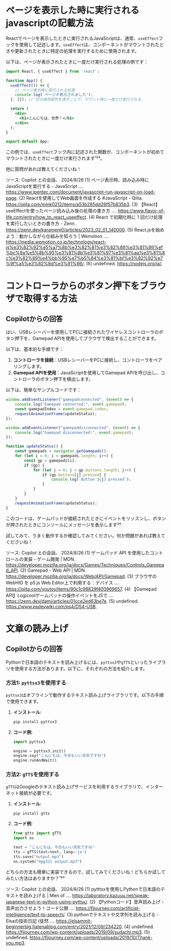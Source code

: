 
# ページを表示した時に実行されるjavascriptの記載方法

Reactでページを表示したときに実行されるJavaScriptは、通常、`useEffect`フックを使用して記述します。`useEffect`は、コンポーネントがマウントされたときや更新されたときに特定の処理を実行するために使用されます。

以下は、ページが表示されたときに一度だけ実行される処理の例です：

```jsx
import React, { useEffect } from 'react';

function App() {
  useEffect(() => {
    // ページ表示時に実行される処理
    console.log('ページが表示されました');
  }, []); // 空の依存配列を渡すことで、マウント時に一度だけ実行される

  return (
    <div>
      <h1>こんにちは、世界！</h1>
    </div>
  );
}

export default App;
```

この例では、`useEffect`フック内に記述された関数が、コンポーネントが初めてマウントされたときに一度だけ実行されます¹²³。

他に質問があれば教えてくださいね！

ソース: Copilot との会話、 2024/8/26
(1) ページ表示時、読み込み時に JavaScriptを実行する - JavaScript .... https://www.ipentec.com/document/javascript-run-javascript-on-load-page.
(2) Reactを使用してWeb画面を作成する #JavaScript - Qiita. https://qiita.com/mink0212/items/a53b285dd26f57b835b3.
(3) 【React】useEffectを使ったページ読み込み後の処理の書き方 .... https://www.flavor-of-life.com/entry/how_to_react_useeffect.
(4) React で初期化時に 1 回だけ処理を実行したいときの書き方 - Zenn. https://zenn.dev/karamem0/articles/2023_02_01_140000.
(5) React.jsを始めよう：動かしながら仕組みを知ろう | Wemotion .... https://media.wemotion.co.jp/technology/react-js%e3%82%92%e5%a7%8b%e3%82%81%e3%82%88%e3%81%86%ef%bc%9a%e5%8b%95%e3%81%8b%e3%81%97%e3%81%aa%e3%81%8c%e3%82%89%e4%bb%95%e7%b5%84%e3%81%bf%e3%82%92%e7%9f%a5%e3%82%8d%e3%81%86/.
(6) undefined. https://nodejs.org/ja/.


# コントローラからのボタン押下をブラウザで取得する方法

## Copilotからの回答

はい、USBレシーバーを使用してPCに接続されたワイヤレスコントローラのボタン押下を、Gamepad APIを使用してブラウザで検出することができます。

以下は、基本的な手順です：

1. **コントローラを接続**：USBレシーバーをPCに接続し、コントローラをペアリングします。
2. **Gamepad APIを使用**：JavaScriptを使用してGamepad APIを呼び出し、コントローラのボタン押下を検出します。

以下は、簡単なサンプルコードです：

```javascript
window.addEventListener("gamepadconnected", (event) => {
    console.log("Gamepad connected:", event.gamepad);
    const gamepadIndex = event.gamepad.index;
    requestAnimationFrame(updateStatus);
});

window.addEventListener("gamepaddisconnected", (event) => {
    console.log("Gamepad disconnected:", event.gamepad);
});

function updateStatus() {
    const gamepads = navigator.getGamepads();
    for (let i = 0; i < gamepads.length; i++) {
        const gp = gamepads[i];
        if (gp) {
            for (let j = 0; j < gp.buttons.length; j++) {
                if (gp.buttons[j].pressed) {
                    console.log(`Button ${j} pressed`);
                }
            }
        }
    }
    requestAnimationFrame(updateStatus);
}
```

このコードは、ゲームパッドが接続されたときにイベントをリッスンし、ボタンが押されたときにコンソールにメッセージを表示します²⁴.

試してみて、うまく動作するか確認してみてください。何か問題があれば教えてくださいね！

ソース: Copilot との会話、 2024/8/26
(1) ゲームパッド API を使用したコントロールの実装 - ゲーム開発 | MDN. https://developer.mozilla.org/ja/docs/Games/Techniques/Controls_Gamepad_API.
(2) Gamepad - Web API | MDN. https://developer.mozilla.org/ja/docs/Web/API/Gamepad.
(3) ブラウザの WebHID を p5.js Web Editor上で利用する：デバイス .... https://qiita.com/youtoy/items/90c1c98829f400969657.
(4) 【Gamepad API】Logicoolゲームパッドの操作イベントをJSで .... https://zenn.dev/dami/articles/01cce2ed63be7e.
(5) undefined. https://www.psdevwiki.com/ps4/DS4-USB.

# 文章の読み上げ

## Copilotからの回答
Pythonで日本語のテキストを読み上げるには、`pyttsx3`や`gTTS`といったライブラリを使用する方法があります。以下に、それぞれの方法を紹介します。

### 方法1: `pyttsx3`を使用する
`pyttsx3`はオフラインで動作するテキスト読み上げライブラリです。以下の手順で使用できます。

1. **インストール**:
    ```bash
    pip install pyttsx3
    ```

2. **コード例**:
    ```python
    import pyttsx3

    engine = pyttsx3.init()
    engine.say("こんにちは。今日もいい天気ですね")
    engine.runAndWait()
    ```

### 方法2: `gTTS`を使用する
`gTTS`はGoogleのテキスト読み上げサービスを利用するライブラリで、インターネット接続が必要です。

1. **インストール**:
    ```bash
    pip install gtts
    ```

2. **コード例**:
    ```python
    from gtts import gTTS
    import os

    text = "こんにちは。今日もいい天気ですね"
    tts = gTTS(text=text, lang='ja')
    tts.save("output.mp3")
    os.system("mpg321 output.mp3")
    ```

どちらの方法も簡単に実装できるので、試してみてくださいね！どちらか試してみたい方法はありますか？¹²³

ソース: Copilot との会話、 2024/8/26
(1) pytttsxを使用しPythonで日本語のテキストを読み上げる | Men of .... https://laboratory.kazuuu.net/speak-japanese-text-in-python-using-pyttsx/.
(2) 【Pythonコード】音声読み上げ・音声出力させよう！コード公開 .... https://fjjourney.com/artificial-intelligence/text-to-speech/.
(3) pythonでテキストや文字列を読み上げる - Elsaの技術日記 (徒然 .... https://elsammit-beginnerblg.hatenablog.com/entry/2021/12/09/234220.
(4) undefined. https://fjjourney.com/wp-content/uploads/2019/09/sudachi.mp3.
(5) undefined. https://fjjourney.com/wp-content/uploads/2019/10/Thank-you.mp3.